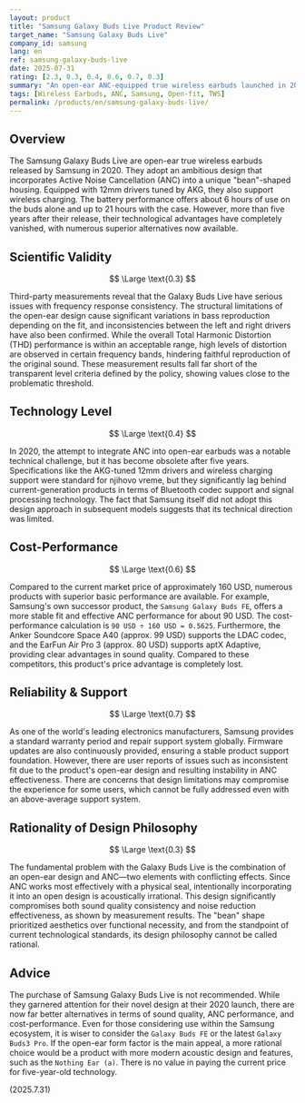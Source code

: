```yaml
---
layout: product
title: "Samsung Galaxy Buds Live Product Review"
target_name: "Samsung Galaxy Buds Live"
company_id: samsung
lang: en
ref: samsung-galaxy-buds-live
date: 2025-07-31
rating: [2.3, 0.3, 0.4, 0.6, 0.7, 0.3]
summary: "An open-ear ANC-equipped true wireless earbuds launched in 2020, featuring a distinctive bean-shaped design. The contradictory combination of an open design and ANC creates significant audio quality challenges, and numerous products now offer superior functionality at a lower price, resulting in poor cost-performance."
tags: [Wireless Earbuds, ANC, Samsung, Open-fit, TWS]
permalink: /products/en/samsung-galaxy-buds-live/
---
```


## Overview

The Samsung Galaxy Buds Live are open-ear true wireless earbuds released by Samsung in 2020. They adopt an ambitious design that incorporates Active Noise Cancellation (ANC) into a unique "bean"-shaped housing. Equipped with 12mm drivers tuned by AKG, they also support wireless charging. The battery performance offers about 6 hours of use on the buds alone and up to 21 hours with the case. However, more than five years after their release, their technological advantages have completely vanished, with numerous superior alternatives now available.

## Scientific Validity

$$ \Large \text{0.3} $$

Third-party measurements reveal that the Galaxy Buds Live have serious issues with frequency response consistency. The structural limitations of the open-ear design cause significant variations in bass reproduction depending on the fit, and inconsistencies between the left and right drivers have also been confirmed. While the overall Total Harmonic Distortion (THD) performance is within an acceptable range, high levels of distortion are observed in certain frequency bands, hindering faithful reproduction of the original sound. These measurement results fall far short of the transparent level criteria defined by the policy, showing values close to the problematic threshold.

## Technology Level

$$ \Large \text{0.4} $$

In 2020, the attempt to integrate ANC into open-ear earbuds was a notable technical challenge, but it has become obsolete after five years. Specifications like the AKG-tuned 12mm drivers and wireless charging support were standard for njihovo vreme, but they significantly lag behind current-generation products in terms of Bluetooth codec support and signal processing technology. The fact that Samsung itself did not adopt this design approach in subsequent models suggests that its technical direction was limited.

## Cost-Performance

$$ \Large \text{0.6} $$

Compared to the current market price of approximately 160 USD, numerous products with superior basic performance are available. For example, Samsung's own successor product, the `Samsung Galaxy Buds FE`, offers a more stable fit and effective ANC performance for about 90 USD. The cost-performance calculation is `90 USD ÷ 160 USD = 0.5625`. Furthermore, the Anker Soundcore Space A40 (approx. 99 USD) supports the LDAC codec, and the EarFun Air Pro 3 (approx. 80 USD) supports aptX Adaptive, providing clear advantages in sound quality. Compared to these competitors, this product's price advantage is completely lost.

## Reliability & Support

$$ \Large \text{0.7} $$

As one of the world's leading electronics manufacturers, Samsung provides a standard warranty period and repair support system globally. Firmware updates are also continuously provided, ensuring a stable product support foundation. However, there are user reports of issues such as inconsistent fit due to the product's open-ear design and resulting instability in ANC effectiveness. There are concerns that design limitations may compromise the experience for some users, which cannot be fully addressed even with an above-average support system.

## Rationality of Design Philosophy

$$ \Large \text{0.3} $$

The fundamental problem with the Galaxy Buds Live is the combination of an open-ear design and ANC—two elements with conflicting effects. Since ANC works most effectively with a physical seal, intentionally incorporating it into an open design is acoustically irrational. This design significantly compromises both sound quality consistency and noise reduction effectiveness, as shown by measurement results. The "bean" shape prioritized aesthetics over functional necessity, and from the standpoint of current technological standards, its design philosophy cannot be called rational.

## Advice

The purchase of Samsung Galaxy Buds Live is not recommended. While they garnered attention for their novel design at their 2020 launch, there are now far better alternatives in terms of sound quality, ANC performance, and cost-performance. Even for those considering use within the Samsung ecosystem, it is wiser to consider the `Galaxy Buds FE` or the latest `Galaxy Buds3 Pro`. If the open-ear form factor is the main appeal, a more rational choice would be a product with more modern acoustic design and features, such as the `Nothing Ear (a)`. There is no value in paying the current price for five-year-old technology.

(2025.7.31)
